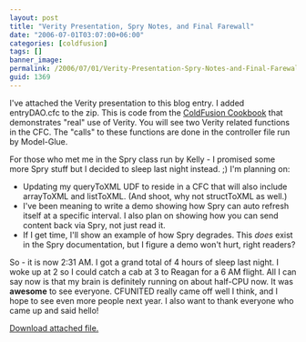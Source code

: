 ```yaml
---
layout: post
title: "Verity Presentation, Spry Notes, and Final Farewall"
date: "2006-07-01T03:07:00+06:00"
categories: [coldfusion]
tags: []
banner_image: 
permalink: /2006/07/01/Verity-Presentation-Spry-Notes-and-Final-Farewall
guid: 1369
---
```


I've attached the Verity presentation to this blog entry. I added entryDAO.cfc to the zip. This is code from the <a href="http://www.coldfusioncookbook.com">ColdFusion Cookbook</a> that demonstrates "real" use of Verity. You will see two Verity related functions in the CFC. The "calls" to these functions are done in the controller file run by Model-Glue.

For those who met me in the Spry class run by Kelly - I promised some more Spry stuff but I decided to sleep last night instead. ;) I'm planning on:

<ul>
<li>Updating my queryToXML UDF to reside in a CFC that will also include arrayToXML and listToXML. (And shoot, why not structToXML as well.)
<li>I've been meaning to write a demo showing how Spry can auto refresh itself at a specific interval. I also plan on showing how you can send content back via Spry, not just read it. 
<li>If I get time, I'll show an example of how Spry degrades. This <i>does</i> exist in the Spry documentation, but I figure a demo won't hurt, right readers?
</ul>

So - it is now 2:31 AM. I got a grand total of 4 hours of sleep last night. I woke up at 2 so I could catch a cab at 3 to Reagan for a 6 AM flight. All I can say now is that my brain is definitely running on about half-CPU now. It was <b>awesome</b> to see everyone. CFUNITED really came off well I think, and I hope to see even more people next year. I also want to thank everyone who came up and said hello!<p><a href='enclosures/D{% raw %}%3A%{% endraw %}5Cwebsites{% raw %}%5Ccamdenfamily%{% endraw %}5Csource{% raw %}%5Cmorpheus%{% endraw %}5Cblog{% raw %}%5Cenclosures%{% endraw %}2Fcfunited06verity%2Ezip'>Download attached file.</a></p>